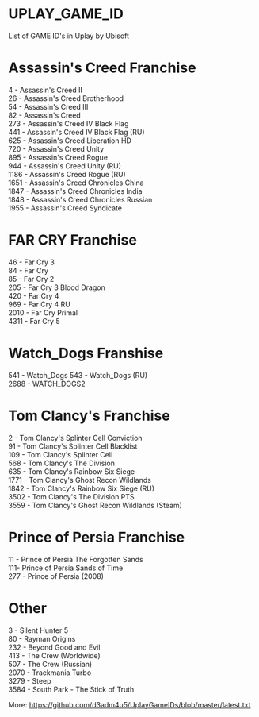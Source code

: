 # UPLAY_GAME_ID
List of GAME ID's in Uplay by Ubisoft

# Assassin's Creed Franchise
4 - Assassin's Creed II  
26 - Assassin's Creed Brotherhood  
54 - Assassin's Creed III  
82 - Assassin's Creed  
273 - Assassin's Creed IV Black Flag  
441 - Assassin's Creed IV Black Flag (RU)  
625 - Assassin's Creed Liberation HD  
720 - Assassin's Creed Unity  
895 - Assassin's Creed Rogue   
944 - Assassin's Creed Unity (RU)  
1186 - Assassin's Creed Rogue (RU)  
1651 - Assassin's Creed Chronicles China  
1847 - Assassin's Creed Chronicles India  
1848 - Assassin's Creed Chronicles Russian  
1955 - Assassin's Creed Syndicate  

# FAR CRY Franchise
46 - Far Cry 3  
84 - Far Cry  
85 - Far Cry 2  
205 - Far Cry 3 Blood Dragon  
420 - Far Cry 4  
969 - Far Cry 4 RU  
2010 - Far Cry Primal  
4311 - Far Cry 5

# Watch_Dogs Franshise
541 - Watch_Dogs
543 - Watch_Dogs (RU)  
2688 - WATCH_DOGS2  

# Tom Clancy's Franchise
2 - Tom Clancy's Splinter Cell Conviction  
91 - Tom Clancy's Splinter Cell Blacklist  
109 - Tom Clancy's Splinter Cell  
568 - Tom Clancy's The Division  
635 - Tom Clancy's Rainbow Six Siege  
1771 - Tom Clancy's Ghost Recon Wildlands  
1842 - Tom Clancy's Rainbow Six Siege (RU)  
3502 - Tom Clancy's The Division PTS  
3559 - Tom Clancy's Ghost Recon Wildlands (Steam)

# Prince of Persia Franchise
11 - Prince of Persia The Forgotten Sands  
111- Prince of Persia Sands of Time  
277 - Prince of Persia (2008)  

# Other
3 - Silent Hunter 5  
80 - Rayman Origins  
232 - Beyond Good and Evil  
413 - The Crew (Worldwide)  
507 - The Crew (Russian)  
2070 - Trackmania Turbo  
3279 - Steep  
3584 - South Park - The Stick of Truth  

More: https://github.com/d3adm4u5/UplayGameIDs/blob/master/latest.txt
